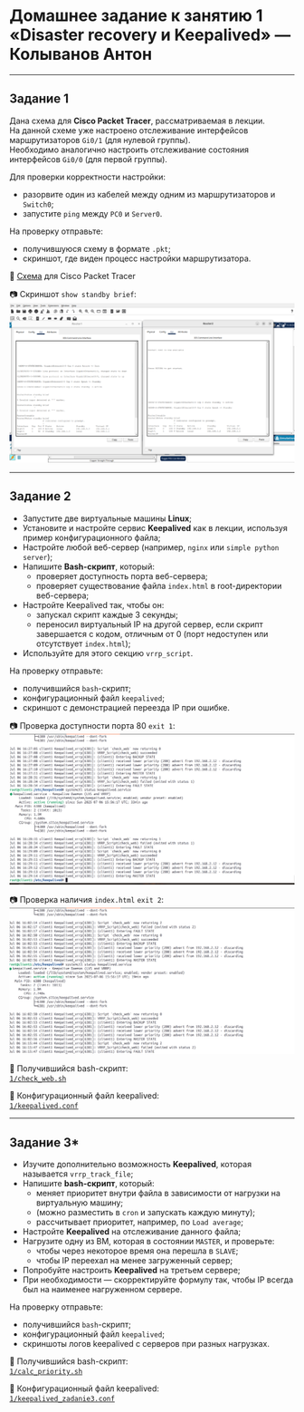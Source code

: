 # Домашнее задание к занятию 1 «Disaster recovery и Keepalived» — Колыванов Антон

---

## Задание 1

Дана схема для **Cisco Packet Tracer**, рассматриваемая в лекции.  
На данной схеме уже настроено отслеживание интерфейсов маршрутизаторов `Gi0/1` (для нулевой группы).  
Необходимо аналогично настроить отслеживание состояния интерфейсов `Gi0/0` (для первой группы).  

Для проверки корректности настройки:
- разорвите один из кабелей между одним из маршрутизаторов и `Switch0`;
- запустите `ping` между `PC0` и `Server0`.

На проверку отправьте:
- получившуюся схему в формате `.pkt`;
- скриншот, где виден процесс настройки маршрутизатора.

📁 [Схема](1/zadanie.pkt) для Cisco Packet Tracer

📷 Скриншот `show standby brief`:  
![скриншот show standby brief](img/1.png)

---

## Задание 2

- Запустите две виртуальные машины **Linux**;
- Установите и настройте сервис **Keepalived** как в лекции, используя пример конфигурационного файла;
- Настройте любой веб-сервер (например, `nginx` или `simple python server`);
- Напишите **Bash-скрипт**, который:
  - проверяет доступность порта веб-сервера;
  - проверяет существование файла `index.html` в root-директории веб-сервера;
- Настройте Keepalived так, чтобы он:
  - запускал скрипт каждые 3 секунды;
  - переносил виртуальный IP на другой сервер, если скрипт завершается с кодом, отличным от 0 (порт недоступен или отсутствует `index.html`);
- Используйте для этого секцию `vrrp_script`.

На проверку отправьте:
- получившийся `bash`-скрипт;
- конфигурационный файл `keepalived`;
- скриншот с демонстрацией переезда IP при ошибке.

📷 Проверка доступности порта 80 `exit 1`:  
![Проверка доступности порта 80](img/2.png)

📷 Проверка наличия `index.html` `exit 2`:  
![Проверка наличия index.html](img/3.png)

📄 Получившийся bash-скрипт:  
[`1/check_web.sh`](1/check_web.sh)

📄 Конфигурационный файл keepalived:  
[`1/keepalived.conf`](1/keepalived.conf)

---

## Задание 3*

- Изучите дополнительно возможность **Keepalived**, которая называется `vrrp_track_file`;
- Напишите **bash-скрипт**, который:
  - меняет приоритет внутри файла в зависимости от нагрузки на виртуальную машину;
  - (можно разместить в `cron` и запускать каждую минуту);
  - рассчитывает приоритет, например, по `Load average`;
- Настройте **Keepalived** на отслеживание данного файла;
- Нагрузите одну из ВМ, которая в состоянии `MASTER`, и проверьте:
  - чтобы через некоторое время она перешла в `SLAVE`;
  - чтобы IP переехал на менее загруженный сервер;
- Попробуйте настроить **Keepalived** на третьем сервере;
- При необходимости — скорректируйте формулу так, чтобы IP всегда был на наименее нагруженном сервере.

На проверку отправьте:
- получившийся `bash`-скрипт;
- конфигурационный файл `keepalived`;
- скриншоты логов keepalived с серверов при разных нагрузках.

📄 Получившийся bash-скрипт:  
[`1/calc_priority.sh`](1/calc_priority.sh)

📄 Конфигурационный файл keepalived:  
[`1/keepalived_zadanie3.conf`](1/keepalived_zadanie3.conf)

